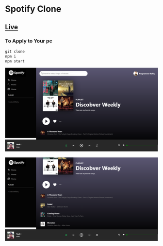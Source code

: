 # Spotify Clone

## [Live](https://raw.githubusercontent.com/rafiquljislam/spotify_clone/main/spotify_1.png)

### To Apply to Your pc

```
git clone
npm i
npm start
```

<img src="./spotify_1.png" />
<br />
<br />
<img src="./spotify_2.png" />
